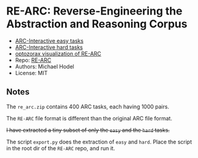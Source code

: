 # RE-ARC: Reverse-Engineering the Abstraction and Reasoning Corpus

- [ARC-Interactive easy tasks](https://neoneye.github.io/arc/?dataset=RE-ARC-easy)
- [ARC-Interactive hard tasks](https://neoneye.github.io/arc/?dataset=RE-ARC-hard)
- [optozorax visualization of RE-ARC](https://optozorax.github.io/re-arc/)
- Repo: [RE-ARC](https://github.com/michaelhodel/re-arc)
- Authors: Michael Hodel
- License: MIT

## Notes

The `re_arc.zip` contains 400 ARC tasks, each having 1000 pairs.

The `RE-ARC` file format is different than the original ARC file format.

~~I have extracted a tiny subset of only the `easy` and the `hard` tasks.~~

The script `export.py` does the extraction of `easy` and `hard`.
Place the script in the root dir of the `RE-ARC` repo, and run it.

